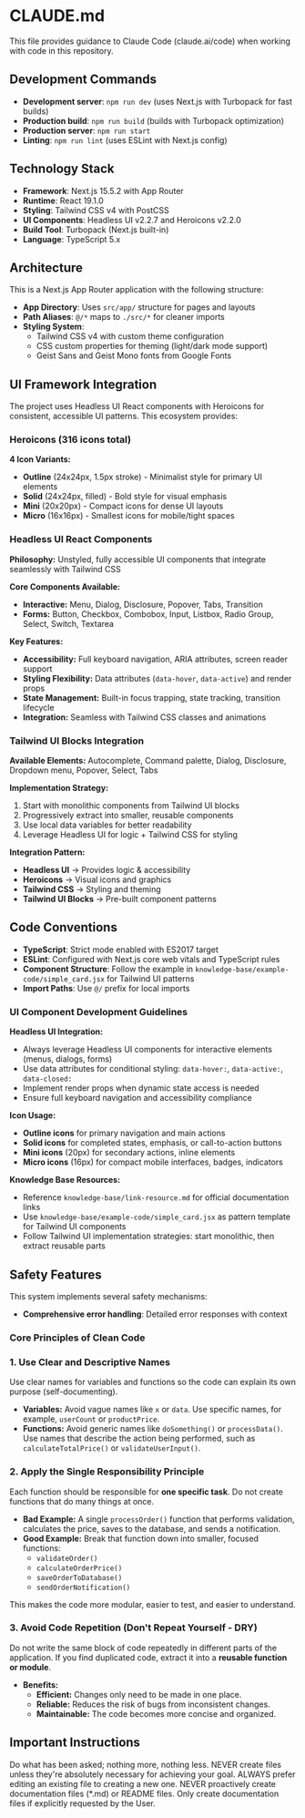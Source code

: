 # CLAUDE.md

This file provides guidance to Claude Code (claude.ai/code) when working with code in this repository.

## Development Commands

- **Development server**: `npm run dev` (uses Next.js with Turbopack for fast builds)
- **Production build**: `npm run build` (builds with Turbopack optimization)
- **Production server**: `npm run start`
- **Linting**: `npm run lint` (uses ESLint with Next.js config)

## Technology Stack

- **Framework**: Next.js 15.5.2 with App Router
- **Runtime**: React 19.1.0
- **Styling**: Tailwind CSS v4 with PostCSS
- **UI Components**: Headless UI v2.2.7 and Heroicons v2.2.0
- **Build Tool**: Turbopack (Next.js built-in)
- **Language**: TypeScript 5.x

## Architecture

This is a Next.js App Router application with the following structure:

- **App Directory**: Uses `src/app/` structure for pages and layouts
- **Path Aliases**: `@/*` maps to `./src/*` for cleaner imports
- **Styling System**:
  - Tailwind CSS v4 with custom theme configuration
  - CSS custom properties for theming (light/dark mode support)
  - Geist Sans and Geist Mono fonts from Google Fonts

## UI Framework Integration

The project uses Headless UI React components with Heroicons for consistent, accessible UI patterns. This ecosystem provides:

### Heroicons (316 icons total)

**4 Icon Variants:**

- **Outline** (24x24px, 1.5px stroke) - Minimalist style for primary UI elements
- **Solid** (24x24px, filled) - Bold style for visual emphasis
- **Mini** (20x20px) - Compact icons for dense UI layouts
- **Micro** (16x16px) - Smallest icons for mobile/tight spaces

### Headless UI React Components

**Philosophy:** Unstyled, fully accessible UI components that integrate seamlessly with Tailwind CSS

**Core Components Available:**

- **Interactive:** Menu, Dialog, Disclosure, Popover, Tabs, Transition
- **Forms:** Button, Checkbox, Combobox, Input, Listbox, Radio Group, Select, Switch, Textarea

**Key Features:**

- **Accessibility:** Full keyboard navigation, ARIA attributes, screen reader support
- **Styling Flexibility:** Data attributes (`data-hover`, `data-active`) and render props
- **State Management:** Built-in focus trapping, state tracking, transition lifecycle
- **Integration:** Seamless with Tailwind CSS classes and animations

### Tailwind UI Blocks Integration

**Available Elements:** Autocomplete, Command palette, Dialog, Disclosure, Dropdown menu, Popover, Select, Tabs

**Implementation Strategy:**

1. Start with monolithic components from Tailwind UI blocks
2. Progressively extract into smaller, reusable components
3. Use local data variables for better readability
4. Leverage Headless UI for logic + Tailwind CSS for styling

**Integration Pattern:**

- **Headless UI** → Provides logic & accessibility
- **Heroicons** → Visual icons and graphics
- **Tailwind CSS** → Styling and theming
- **Tailwind UI Blocks** → Pre-built component patterns

## Code Conventions

- **TypeScript**: Strict mode enabled with ES2017 target
- **ESLint**: Configured with Next.js core web vitals and TypeScript rules
- **Component Structure**: Follow the example in `knowledge-base/example-code/simple_card.jsx` for Tailwind UI patterns
- **Import Paths**: Use `@/` prefix for local imports

### UI Component Development Guidelines

**Headless UI Integration:**

- Always leverage Headless UI components for interactive elements (menus, dialogs, forms)
- Use data attributes for conditional styling: `data-hover:`, `data-active:`, `data-closed:`
- Implement render props when dynamic state access is needed
- Ensure full keyboard navigation and accessibility compliance

**Icon Usage:**

- **Outline icons** for primary navigation and main actions
- **Solid icons** for completed states, emphasis, or call-to-action buttons
- **Mini icons** (20px) for secondary actions, inline elements
- **Micro icons** (16px) for compact mobile interfaces, badges, indicators

**Knowledge Base Resources:**

- Reference `knowledge-base/link-resource.md` for official documentation links
- Use `knowledge-base/example-code/simple_card.jsx` as pattern template for Tailwind UI components
- Follow Tailwind UI implementation strategies: start monolithic, then extract reusable parts

## Safety Features

This system implements several safety mechanisms:

- **Comprehensive error handling**: Detailed error responses with context

### Core Principles of Clean Code

### 1. Use Clear and Descriptive Names

Use clear names for variables and functions so the code can explain its own purpose (self-documenting).

- **Variables:** Avoid vague names like `x` or `data`. Use specific names, for example, `userCount` or `productPrice`.
- **Functions:** Avoid generic names like `doSomething()` or `processData()`. Use names that describe the action being performed, such as `calculateTotalPrice()` or `validateUserInput()`.

### 2. Apply the Single Responsibility Principle

Each function should be responsible for **one specific task**. Do not create functions that do many things at once.

- **Bad Example:** A single `processOrder()` function that performs validation, calculates the price, saves to the database, and sends a notification.
- **Good Example:** Break that function down into smaller, focused functions:
  - `validateOrder()`
  - `calculateOrderPrice()`
  - `saveOrderToDatabase()`
  - `sendOrderNotification()`

This makes the code more modular, easier to test, and easier to understand.

### 3. Avoid Code Repetition (Don't Repeat Yourself - DRY)

Do not write the same block of code repeatedly in different parts of the application. If you find duplicated code, extract it into a **reusable function or module**.

- **Benefits:**
  - **Efficient:** Changes only need to be made in one place.
  - **Reliable:** Reduces the risk of bugs from inconsistent changes.
  - **Maintainable:** The code becomes more concise and organized.

## Important Instructions

Do what has been asked; nothing more, nothing less.
NEVER create files unless they're absolutely necessary for achieving your goal.
ALWAYS prefer editing an existing file to creating a new one.
NEVER proactively create documentation files (\*.md) or README files. Only create documentation files if explicitly requested by the User.

